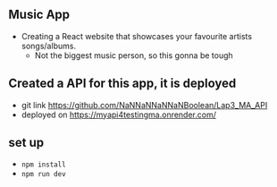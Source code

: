 ## Music App

- Creating a React website that showcases your favourite artists songs/albums.
    - Not the biggest music person, so this gonna be tough

## Created a API  for this app, it is deployed
- git link https://github.com/NaNNaNNaNNaNBoolean/Lap3_MA_API
- deployed on https://myapi4testingma.onrender.com/
## set up

- `npm install`
- `npm run dev`

